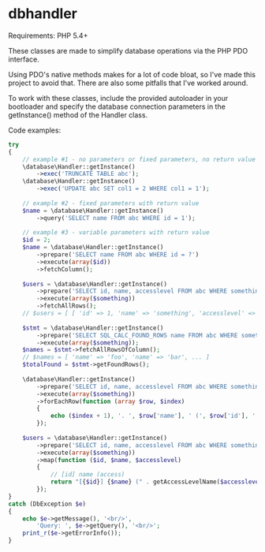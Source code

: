 # dbhandler

Requirements: PHP 5.4+

These classes are made to simplify database operations via the PHP PDO interface.

Using PDO's native methods makes for a lot of code bloat, so I've made this project
to avoid that. There are also some pitfalls that I've worked around.

To work with these classes, include the provided autoloader in your bootloader
and specify the database connection parameters in the getInstance() method
of the Handler class.

Code examples:

```php
try
{
	// example #1 - no parameters or fixed parameters, no return value
	\database\Handler::getInstance()
		->exec('TRUNCATE TABLE abc');
	\database\Handler::getInstance()
		->exec('UPDATE abc SET col1 = 2 WHERE col1 = 1');
	
	// example #2 - fixed parameters with return value
	$name = \database\Handler::getInstance()
		->query('SELECT name FROM abc WHERE id = 1');
	
	// example #3 - variable parameters with return value
	$id = 2;
	$name = \database\Handler::getInstance()
		->prepare('SELECT name FROM abc WHERE id = ?')
		->execute(array($id))
		->fetchColumn();
	
	$users = \database\Handler::getInstance()
		->prepare('SELECT id, name, accesslevel FROM abc WHERE something = ? LIMIT 10')
		->execute(array($something))
		->fetchAllRows();
	// $users = [ [ 'id' => 1, 'name' => 'something', 'accesslevel' => 1 ], ... ]
	
	$stmt = \database\Handler::getInstance()
		->prepare('SELECT SQL_CALC_FOUND_ROWS name FROM abc WHERE something = ? LIMIT 10')
		->execute(array($something));
	$names = $stmt->fetchAllRowsOfColumn();
	// $names = [ 'name' => 'foo', 'name' => 'bar', ... ]
	$totalFound = $stmt->getFoundRows();
	
	\database\Handler::getInstance()
		->prepare('SELECT id, name, accesslevel FROM abc WHERE something = ? LIMIT 10')
		->execute(array($something))
		->forEachRow(function (array $row, $index)
		{
			echo ($index + 1), '. ', $row['name'], ' (', $row['id'], ')<br/>';
		});
	
	$users = \database\Handler::getInstance()
		->prepare('SELECT id, name, accesslevel FROM abc WHERE something = ? LIMIT 10')
		->execute(array($something))
		->map(function ($id, $name, $accesslevel)
		{
			// [id] name (access)
			return "[{$id}] {$name} (" . getAccessLevelName($accesslevel) . ')';
		});
}
catch (DbException $e)
{
	echo $e->getMessage(), '<br/>',
		'Query: ', $e->getQuery(), '<br/>';
	print_r($e->getErrorInfo());
}
```
